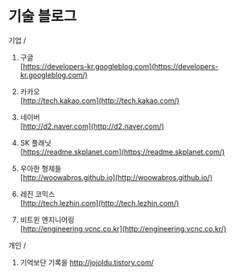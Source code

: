 # 기술 블로그

기업  /

1. 구글  
   [https://developers-kr.googleblog.com](https://developers-kr.googleblog.com/)

2. 카카오  
   [http://tech.kakao.com](http://tech.kakao.com/)

3. 네이버   
   [http://d2.naver.com](http://d2.naver.com/)

4. SK 플래닛   
   [https://readme.skplanet.com](https://readme.skplanet.com/)
   
5. 우아한 형제들  
   [http://woowabros.github.io](http://woowabros.github.io/)
   
6. 레진 코믹스  
   [http://tech.lezhin.com](http://tech.lezhin.com/)
   
7. 비트윈 엔지니어링  
   [http://engineering.vcnc.co.kr](http://engineering.vcnc.co.kr/)



개인 / 
1. 기억보단 기록을
http://jojoldu.tistory.com/

